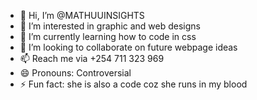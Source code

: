 - 👋 Hi, I’m @MATHUUINSIGHTS
- 👀 I’m interested in graphic and web designs
- 🌱 I’m currently learning how to code in css
- 💞️ I’m looking to collaborate on future webpage ideas
- 📫 Reach me via +254 711 323 969
- 😄 Pronouns: Controversial 
- ⚡ Fun fact: she is also a code coz she runs in my blood

<!---
MATHUUINSIGHTS/MATHUUINSIGHTS is a ✨ special ✨ repository because its `README.md` (this file) appears on your GitHub profile.
You can click the Preview link to take a look at your changes.
--->

